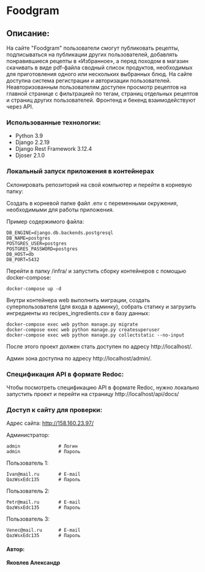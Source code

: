 # Foodgram
## Описание:
На сайте "Foodgram" пользователи смогут публиковать рецепты, подписываться на публикации других пользователей, добавлять понравившиеся рецепты в «Избранное», а перед походом в магазин скачивать в виде pdf-файла сводный список продуктов, необходимых для приготовления одного или нескольких выбранных блюд. На сайте доступна система регистрации и авторизации пользователей. Неавторизованным пользователям доступен просмотр рецептов на главной странице с фильтрацией по тегам, страниц отдельных рецептов и страниц других пользователей. Фронтенд и бекенд взаимодействуют через API.

### Использованные технологии:
- Python 3.9
- Django 2.2.19
- Django Rest Framework 3.12.4
- Djoser 2.1.0

### Локальный запуск приложения в контейнерах
Склонировать репозиторий на свой компьютер и перейти в корневую папку:

Создать в корневой папке файл .env с переменными окружения, необходимыми 
для работы приложения.

Пример содержимого файла:
```
DB_ENGINE=django.db.backends.postgresql
DB_NAME=postgres
POSTGRES_USER=postgres
POSTGRES_PASSWORD=postgres
DB_HOST=db
DB_PORT=5432
```

Перейти в папку /infra/ и запустить сборку контейнеров с помощью 
docker-compose: 
```
docker-compose up -d
```

Внутри контейнера web выполнить миграции, создать суперпользователя (для входа 
в админку), собрать статику и загрузить ингредиенты из recipes_ingredients.csv 
в базу данных:
```
docker-compose exec web python manage.py migrate
docker-compose exec web python manage.py createsuperuser
docker-compose exec web python manage.py collectstatic --no-input
```
После этого проект должен стать доступен по адресу http://localhost/.

Админ зона доступна по адресу http://localhost/admin/.

### Спецификация API в формате Redoc:

Чтобы посмотреть спецификацию API в формате Redoc, нужно локально запустить 
проект и перейти на страницу http://localhost/api/docs/

### Доступ к сайту для проверки:

Адрес сайта: http://158.160.23.97/

Администратор:
```
admin              # Логин
admin              # Пароль
```

Пользователь 1:
```
Ivan@mail.ru       # E-mail
QazWsxEdc135       # Пароль
```

Пользователь 2:
```
Petr@mail.ru       # E-mail
QazWsxEdc135       # Пароль
```

Пользователь 3:
```
Venec@mail.ru      # E-mail
QazWsxEdc135       # Пароль
```

#### Автор: 
**Яковлев Александр**
